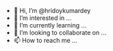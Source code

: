 - 👋 Hi, I’m @hridoykumardey
- 👀 I’m interested in ...
- 🌱 I’m currently learning ...
- 💞️ I’m looking to collaborate on ...
- 📫 How to reach me ...

<!---
hridoykumardey/hridoykumardey is a ✨ special ✨ repository because its `README.md` (this file) appears on your GitHub profile.
You can click the Preview link to take a look at your changes.
--->
